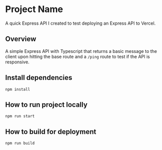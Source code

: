 # Project Name

A quick Express API I created to test deploying an Express API to Vercel.

## Overview

A simple Express API with Typescript that returns a basic message to the client upon hitting the base route and a ```/ping``` route to test if the API is responsive.

## Install dependencies
```npm install```

## How to run project locally

```
npm run start
```

## How to build for deployment

```
npm run build
```
